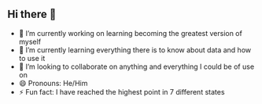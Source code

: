 ## Hi there 👋
- 🔭 I’m currently working on learning becoming the greatest version of myself
- 🌱 I’m currently learning everything there is to know about data and how to use it
- 👯 I’m looking to collaborate on anything and everything I could be of use on
- 😄 Pronouns: He/Him
- ⚡ Fun fact: I have reached the highest point in 7 different states
<!--
**tyrekmyles/tyrekmyles** is a ✨ _special_ ✨ repository because its `README.md` (this file) appears on your GitHub profile.

Here are some ideas to get you started:

- 🔭 I’m currently working on learning becoming the greatest version of myself
- 🌱 I’m currently learning everything there is to know about data and how to use it
- 👯 I’m looking to collaborate on anything and everything I could be of use on
- 😄 Pronouns: He/Him
- ⚡ Fun fact: I have reached the highest point in 7 different states
-->
